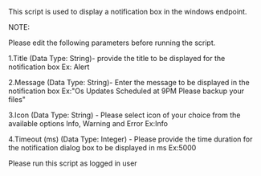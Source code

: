 This script is used to display a notification box in the windows endpoint.

NOTE:

Please edit the following parameters before running the script.

1.Title (Data Type: String)- provide the title to be displayed for the notification box Ex: Alert
 
2.Message (Data Type: String)- Enter the message to be displayed in the notification box Ex:"Os Updates Scheduled at 9PM Please backup your files"
 
3.Icon (Data Type: String) - Please select icon of your choice from the available options Info, Warning and Error Ex:Info
 
4.Timeout (ms) (Data Type: Integer) - Please provide the time duration for the notification dialog box to be displayed in ms Ex:5000

Please run this script as logged in user

